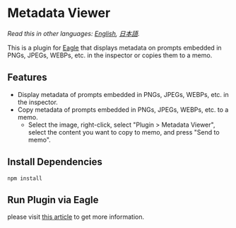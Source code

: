 # Metadata Viewer
*Read this in other languages: [English](README.md), [日本語](README.ja.md).*  
  
This is a plugin for [Eagle](https://en.eagle.cool/) that displays metadata on prompts embedded in PNGs, JPEGs, WEBPs, etc. in the inspector or copies them to a memo.  

## Features
- Display metadata of prompts embedded in PNGs, JPEGs, WEBPs, etc. in the inspector.
- Copy metadata of prompts embedded in PNGs, JPEGs, WEBPs, etc. to a memo.
  - Select the image, right-click, select "Plugin > Metadata Viewer", select the content you want to copy to memo, and press "Send to memo".

## Install Dependencies
```shell
npm install
```

## Run Plugin via Eagle
please visit [this article](https://developer.eagle.cool/plugin-api/get-started/readme) to get more information.
